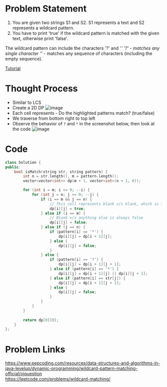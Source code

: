 # Problem Statement
1. You are given two strings S1 and S2. S1 represents a text and S2 represents a wildcard pattern.
2. You have to print 'true' if the wildcard pattern is matched with the given text, otherwise print 'false'.

The wildcard pattern can include the characters '?' and '*'
'?' - matches any single character
'*' - matches any sequence of characters (including the empty sequence).

[Tutorial](https://www.youtube.com/watch?v=NbgUZAoIz3g&list=PL-Jc9J83PIiEZvXCn-c5UIBvfT8dA-8EG&index=18)

# Thought Process
- Similar to LCS
- Create a 2D DP
![image](https://user-images.githubusercontent.com/10897423/134038963-215cbde9-9007-4f93-8b22-70f861636ff6.png)
- Each cell represents - Do the highlighted patterns match? (true/false)
- We traverse from bottom right to top left
- Observe the behavior of `?` and `*` in the screenshot below, then look at the code
![image](https://user-images.githubusercontent.com/10897423/134045275-81601879-5516-4d79-bf5b-136e001ea95b.png)



# Code
```cpp
class Solution {
public:
    bool isMatch(string str, string pattern) {
        int n = str.length(), m = pattern.length();
        vector<vector<int>> dp(m + 1, vector<int>(n + 1, 0));

        for (int i = m; i >= 0; --i) {
            for (int j = n; j >= 0; --j) {
                if (i == m && j == n) {
                    // This cell represents blank v/s blank, which is true
                    dp[i][j] = true;
                } else if (i == m) {
                    // Blank v/s anything else is always false
                    dp[i][j] = false;
                } else if (j == n) {
                    if (pattern[i] == '*') {
                        dp[i][j] = dp[i + 1][j];
                    } else {
                        dp[i][j] = false;
                    }
                } else {
                    if (pattern[i] == '?') {
                        dp[i][j] = dp[i + 1][j + 1];
                    } else if (pattern[i] == '*') {
                        dp[i][j] = dp[i + 1][j] || dp[i][j + 1];
                    } else if (pattern[i] == str[j]) {
                        dp[i][j] = dp[i + 1][j + 1];
                    } else {
                        dp[i][j] = false;
                    }
                }
            }
        }        
        
        return dp[0][0];
    }
};
```

# Problem Links
https://www.pepcoding.com/resources/data-structures-and-algorithms-in-java-levelup/dynamic-programming/wildcard-pattern-matching-official/ojquestion  
https://leetcode.com/problems/wildcard-matching/